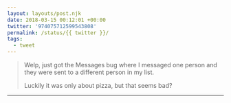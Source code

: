 ```yaml
---
layout: layouts/post.njk
date: 2018-03-15 00:12:01 +00:00
twitter: '974075712599543808'
permalink: /status/{{ twitter }}/
tags: 
  - tweet
---
```


> Welp, just got the Messages bug where I messaged one person and they were sent to a different person in my list.
> 
> Luckily it was only about pizza, but that seems bad?

---
